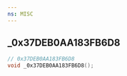 ```yaml
---
ns: MISC
---
```

## _0x37DEB0AA183FB6D8

```c
// 0x37DEB0AA183FB6D8
void _0x37DEB0AA183FB6D8();
```


